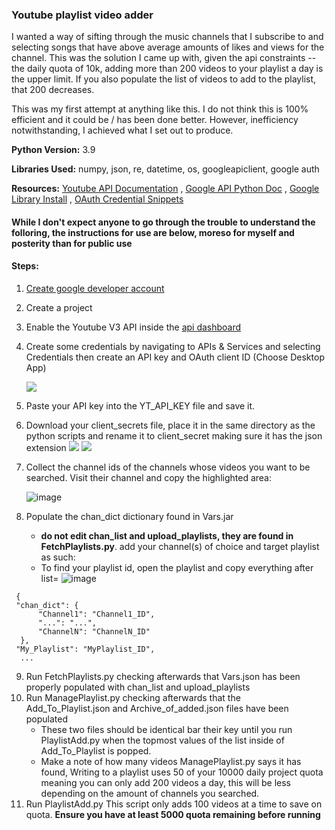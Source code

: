  ### Youtube playlist video adder
 I wanted a way of sifting through the music channels that I subscribe to and selecting songs that have above average amounts of likes and views for the channel.
 This was the solution I came up with, given the api constraints -- the daily quota of 10k, adding more than 200 videos to your playlist a day is the upper limit.
 If you also populate the list of videos to add to the playlist, that 200 decreases.
 
 This was my first attempt at anything like this. I do not think this is 100% efficient and it could be / has been done better. However, inefficiency notwithstanding, I achieved what I set out to produce. 

**Python Version:** 3.9  

**Libraries Used:** numpy, json, re, datetime, os, googleapiclient, google auth

**Resources:** [Youtube API Documentation](https://developers.google.com/youtube) , [Google API Python Doc](https://github.com/googleapis/google-api-python-client/blob/master/docs/README.md) , [Google Library Install](https://developers.google.com/webmaster-tools/search-console-api-original/v3/libraries#python) , [OAuth Credential Snippets](https://gist.github.com/CoreyMSchafer/ea5e3129b81f47c7c38eb9c2e6ddcad7)

#### While I don't expect anyone to go through the trouble to understand the folloring, the instructions for use are below, moreso for myself and posterity than for public use
#### Steps:

1. [Create google developer account](https://console.developers.google.com/)
2. Create a project
3. Enable the Youtube V3 API inside the [api dashboard](https://console.cloud.google.com/apis/dashboard)
4. Create some credentials by navigating to APIs & Services and selecting Credentials then create an API key and OAuth client ID (Choose Desktop App)
   
   ![](https://user-images.githubusercontent.com/68555817/125516496-3d53f90a-11c0-4efa-bb15-b18af14a117b.png)
5. Paste your API key into the YT_API_KEY file and save it.
6. Download your client_secrets file, place it in the same directory as the python scripts and rename it to client_secret making sure it has the json extension
   ![](https://user-images.githubusercontent.com/68555817/125517152-d7f64c8d-c680-4b0c-b7ac-93751f133023.png)
   ![](https://user-images.githubusercontent.com/68555817/125517213-f9ce7e22-1e1a-4a9c-b0c5-3f776a55f6e8.png)
7. Collect the channel ids of the channels whose videos you want to be searched. Visit their channel and copy the highlighted area:
   
   ![image](https://user-images.githubusercontent.com/68555817/125517945-7e13c606-5207-4b8d-95a2-9f0a43f717f4.png)
8. Populate the chan_dict dictionary found in Vars.jar
   - **do not edit chan_list and upload_playlists, they are found in FetchPlaylists.py**. add your channel(s) of choice and target playlist as such:   
   - To find your playlist id, open the playlist and copy everything after list=
   ![image](https://user-images.githubusercontent.com/68555817/125520068-250ec50e-7110-4083-9702-fb260aa9e87d.png)

  ```
   {
   "chan_dict": {
        "Channel1": "Channel1_ID",
        "...": "...",
        "ChannelN": "ChannelN_ID"
    },
   "My_Playlist": "MyPlaylist_ID",
    ...
  ```
  
9. Run FetchPlaylists.py checking afterwards that Vars.json has been properly populated with chan_list and upload_playlists
10. Run ManagePlaylist.py checking afterwards that the Add_To_Playlist.json and Archive_of_added.json files have been populated
    - These two files should be identical bar their key until you run PlaylistAdd.py when the topmost values of the list inside of Add_To_Playlist is popped.
    - Make a note of how many videos ManagePlaylist.py says it has found, Writing to a playlist uses 50 of your 10000 daily project quota meaning you can only add 200 videos a day, this will be less depending on the amount of channels you searched. 
11. Run PlaylistAdd.py This script only adds 100 videos at a time to save on quota. **Ensure you have at least 5000 quota remaining before running**
